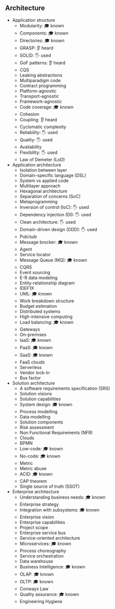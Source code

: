 ## Architecture

- Application structure
  - Modularity: 🎓 known
  - Components: 🎓 known
  - Directories: 🎓 known
  - GRASP: 👂 heard
  - SOLID: 🖐️ used
  - GoF patterns: 👂 heard
  - CQS
  - Leaking abstractions
  - Multiparadigm code
  - Contract programming
  - Platform-agnostic
  - Transport-agnostic
  - Framework-agnostic
  - Code coverage: 🎓 known
  - Cohesion
  - Coupling: 👂 heard
  - Cyclomatic complexity
  - Reliability: 🖐️ used
  - Quality: 🖐️ used
  - Availability
  - Flexibility: 🖐️ used
  - Law of Demeter (LoD)
- Application architecture
  - Isolation between layer
  - Domain-specific language (DSL)
  - System vs applied code
  - Multilayer approach
  - Hexagonal architecture
  - Separation of concerns (SoC)
  - Metaprogramming
  - Inversion of control (IoC): 🖐️ used
  - Dependency injection (DI): 🖐️ used
  - Clean architecture: 🖐️ used
  - Domain-driven design (DDD): 🖐️ used
  - Pub/sub
  - Message brocker: 🎓 known
  - Agent
  - Service locator
  - Message Queue (MQ): 🎓 known
  - CQRS
  - Event sourcing
  - E-R data modeling
  - Entity-relationship diagram
  - IDEF1X
  - UML: 🎓 known
  - Work breakdown structure
  - Budget estimation
  - Distributed systems
  - High-intensive computing
  - Load balancing: 🎓 known
  - Gateways
  - On-premises
  - IaaS: 🎓 known
  - PaaS: 🎓 known
  - SaaS: 🎓 known
  - FaaS clouds
  - Serverless
  - Vendor lock-in
  - Bus factor
- Solution architecture
  - A software requirements specification (SRS)
  - Solution visions
  - Solution capabilities
  - System design: 🎓 known
  - Process modelling
  - Data modelling
  - Solution components
  - Risk assessment
  - Non Functional Requirements (NFR)
  - Clouds
  - BPMN
  - Low-code: 🎓 known
  - No-code: 🎓 known
  - Metric
  - Metric abuse
  - ACID: 🎓 known
  - CAP theorem
  - Single source of truth (SSOT)
- Enterprise architecture
  - Understanding business needs: 🎓 known
  - Enterprise strategy
  - Integration with subsystems: 🎓 known
  - Enterprise vision
  - Enterprise capabilities
  - Project scope
  - Enterprise service bus
  - Service-oriented architecture
  - Microservices: 🎓 known
  - Process choreography
  - Service orchestration
  - Data warehouse
  - Business Intelligence: 🎓 known
  - OLAP: 🎓 known
  - OLTP: 🎓 known
  - Conways Law
  - Quality assurance: 🎓 known
  - Engineering Hygiene

